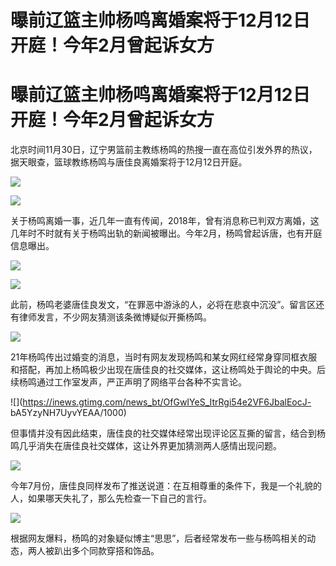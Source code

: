 # 曝前辽篮主帅杨鸣离婚案将于12月12日开庭！今年2月曾起诉女方

# 曝前辽篮主帅杨鸣离婚案将于12月12日开庭！今年2月曾起诉女方

北京时间11月30日，辽宁男篮前主教练杨鸣的热搜一直在高位引发外界的热议，据天眼查，篮球教练杨鸣与唐佳良离婚案将于12月12日开庭。 ​

![](https://inews.gtimg.com/news_bt/OPrNh2PosUpT5umQxvusFVjqwF8XUAIX9NojOKIXk9OsYAA/1000)

![](https://inews.gtimg.com/news_bt/ON3DWzq_C9L8lzZGhhu3YYnY2KUbuubNvGO5XESoYiTmMAA/1000)

关于杨鸣离婚一事，近几年一直有传闻，2018年，曾有消息称已判双方离婚，这几年时不时就有关于杨鸣出轨的新闻被曝出。今年2月，杨鸣曾起诉唐，也有开庭信息曝出。

![](https://inews.gtimg.com/news_bt/OgmG2J7y1pI5UhoL_Op2SsRH0gXpqHe25lTr8ir2kZRw4AA/1000)

![](https://inews.gtimg.com/news_bt/Orp4ThyKsVWqxEkZr2Z5DS6ghKfcAPEDY4xIygQl5lWTgAA/1000)

此前，杨鸣老婆唐佳良发文，“在罪恶中游泳的人，必将在悲哀中沉没”。留言区还有律师发言，不少网友猜测该条微博疑似开撕杨鸣。

![](https://inews.gtimg.com/news_bt/O9udvJA2TfMbO4T0p0lhYws49lL2cP1Jlez9G499mxQYsAA/1000)

21年杨鸣传出过婚变的消息，当时有网友发现杨鸣和某女网红经常身穿同框衣服和搭配，再加上杨鸣极少出现在唐佳良的社交媒体，这让杨鸣处于舆论的中央。后续杨鸣通过工作室发声，严正声明了网络平台各种不实言论。

![](https://inews.gtimg.com/news_bt/OfGwIYeS_ItrRgi54e2VF6JbalEocJ-
bA5YzyNH7UyvYEAA/1000)

但事情并没有因此结束，唐佳良的社交媒体经常出现评论区互撕的留言，结合到杨鸣几乎消失在唐佳良社交媒体，这让外界更加猜测两人感情出现问题。

![](https://inews.gtimg.com/news_bt/OpojEpMy2fH2_cRPpCOgBHsroCOV4KaGN3Pk_dw5r4L6MAA/1000)

今年7月份，唐佳良同样发布了推送说道：在互相尊重的条件下，我是一个礼貌的人，如果哪天失礼了，那么先检查一下自己的言行。

![](https://inews.gtimg.com/news_bt/OyQafBcHFUs39RTtKwzDwi0F42p_8Zy4L1PPsNqS2mJ14AA/1000)

根据网友爆料，杨鸣的对象疑似博主“思思”，后者经常发布一些与杨鸣相关的动态，两人被趴出多个同款穿搭和饰品。

